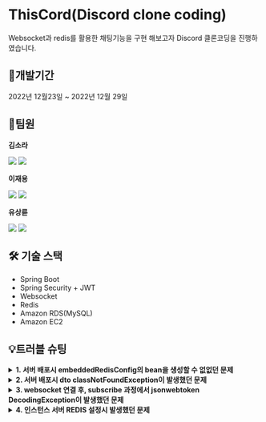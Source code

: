 # ThisCord(Discord clone coding)
Websocket과 redis를 활용한 채팅기능을 구현 해보고자 Discord 클론코딩을 진행하였습니다.

## 📆개발기간
2022년 12월23일 ~ 2022년 12월 29일

## 👯팀원
**김소라**
<p>
  
[<img src="https://img.shields.io/badge/Github-181717?style=flat-square&logo=Github&logoColor=white">](https://github.com/dev-rara)
<img src="https://img.shields.io/badge/SpringBoot-6DB33F?style=flat-square&logo=springboot&logoColor=white"/>
</p>

**이재용**
<p>
  
[<img src="https://img.shields.io/badge/Github-181717?style=flat-square&logo=Github&logoColor=white">](https://github.com/yongYong0225)
<img src="https://img.shields.io/badge/SpringBoot-6DB33F?style=flat-square&logo=springboot&logoColor=white"/>
</p>  

**유상륜**  
<p>
  
[<img src="https://img.shields.io/badge/Github-181717?style=flat-square&logo=Github&logoColor=white">](https://github.com/YOOsangryun)
<img src="https://img.shields.io/badge/SpringBoot-6DB33F?style=flat-square&logo=springboot&logoColor=white"/>
</p>

## 🛠️ 기술 스택
* Spring Boot
* Spring Security + JWT
* Websocket
* Redis
* Amazon RDS(MySQL)
* Amazon EC2
  
## 💡트러블 슈팅
<details>
<summary><b>1. 서버 배포시 embeddedRedisConfig의 bean을 생성할 수 없없던 문제</b></summary>
<br>
로컬환경에서는 embeddedRedis를 사용하여 application을 실행했는데, 설정해두었던 포트 번호(6379)를 변경해주지 않아서 서버 배포시 포트 충돌이 일어나 bean이 생성이 되지 않는 것이었다.<br>그래서 로컬에서 사용하는 포트 번호를 다르게 설정하고 무사히 배포를 진행할 수 있었다.  
<br>
<br>
</div>
</details>

<details>
<summary><b>2. 서버 배포시 dto classNotFoundException이 발생했던 문제</b></summary>
<br>
  베이스 코드를 깃허브에 커밋했을 때 dto 패키지명을 Dto로 잘못 설정해두었던 걸, 개발 도중 알게되어 패키지 명을 변경했다.<br>
   그런데 변경된 패키지 명이 아닌 변경전 패키지 명이 깃허브에 그대로 남아있어, 서버 배포시 dto를 사용하는 클래스에서 import가 되지 않아 배포시에 classNotFoundException이 발생했다.<br>
   그래서 일단 dto 패키지명을 깃허브와 일치 시키고, import문을 수정하니 문제없이 배포를 진행할 수 있었다.<br><br>
   왜 깃허브에 커밋할 때는 충돌이 없었는지 찾아보니 MacOS에서는 대소문자 변경을 무시한다고 한다.<br>불행중 다행인지 백엔드 멤버 3명이 전부 MacOS 사용자 였기에 서버 배포시까지 충돌이 없었다. MacOS에서는 종종 발생하는 에러라고 하니 아래와 같은 명령어를 통해 대소문자 변경사항을 인식할 수 있도록 해주는 것이 좋을 것 같다.
   
   ```java
   //깃에서 케이스(대소문자) 변경사항을 무시하지 않도록 명령어를 통해 설정할 수 있다.
   git config core.ignorecase false
   ```  
<br>   
</div>
</details>

<details>
<summary><b>3. websocket 연결 후, subscribe 과정에서 jsonwebtoken DecodingException이 발생했던 문제</b></summary>
<br>
웹소켓을 통한 connetion이 성공하고 프론트에서 채팅방 구독을 요청하면 Decoding Exception이 발생했다.<br>
token decoding 과정에서 공백이 들어간다는 에러 메세지 였는데, System.out.println()과 log를 이용해 확인한 결과 프론트에서는 토큰값을 잘 받아오고 있었다.<br> 또, jwt secret key의 값을 변경해보기도 했는데, 변함없이 같은 Exception이 발생했다. <br>해당 Exception은 아직 미해결로, 지속적으로 코드를 뜯어보고 수정해 나갈 것이다.  
<br>
<br>
</div>
</details>

<details>
<summary><b>4. 인스턴스 서버 REDIS 설정시 발생했던 문제</b></summary>
<br>
REDIS를 이용한 서버배포를 위해 EC2서버에 REDIS 설치후 배포하였으나 문제발생<br>
REDIS설정 시 인스턴스 서버 내에 외부접속을 위한 포트번호 미변경과 MEMORY설정 문제로 확인 외부접속을 위해 포트 넘버를 0.0.0.0으로 바꾸고 max memory설정을 통해 문제를 해결  
<br>
<br>
</div>
</details>

